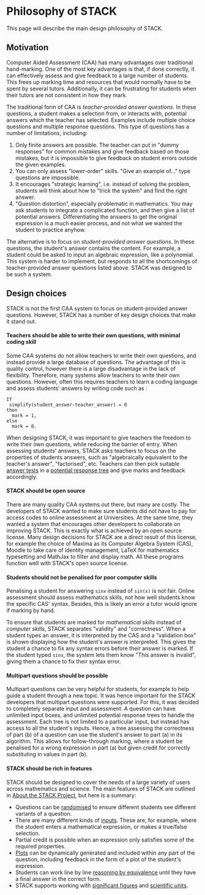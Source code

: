 # Philosophy of STACK

This page will describe the main design philosophy of STACK.

## Motivation

Computer Aided Assessment (CAA) has many advantages over traditional hand-marking. One of the most key advantages is that, if done correctly, it can effectively assess and give feedback to a large number of students. This frees up marking time and resources that would normally have to be spent by several tutors. Additionally, it can be frustrating for students when their tutors are not consistent in how they mark.

The traditional form of CAA is *teacher-provided answer questions*. In these questions, a student makes a selection from, or interacts with, potential answers which the teacher has selected. Examples include multiple choice questions and multiple response questions. This type of questions has a number of limitations, including:

1. Only finite answers are possible. The teacher can put in "dummy responses" for common mistakes and give feedback based on those mistakes, but it is impossible to give feedback on student errors outside the given examples.
2. You can only assess "lower-order" skills. "Give an example of..." type questions are impossible.
3. It encourages "strategic learning", i.e. instead of solving the problem, students will think about how to "trick the system" and find the right answer.
4. "Question distortion", especially problematic in mathematics. You may ask students to integrate a complicated function, and then give a list of potential answers. Differentiating the answers to get the original expression is a much easier process, and not what we wanted the student to practice anyhow.

The alternative is to focus on *student-provided answer questions*. In these questions, the student's answer contains the content. For example, a student could be asked to input an algebraic expression, like a polynomial. This system is harder to implement, but responds to all the shortcomings of teacher-provided answer questions listed above. STACK was designed to be such a system.

## Design choices

STACK is not the first CAA system to focus on student-provided answer questions. However, STACK has a number of key design choices that make it stand out.

#### Teachers should be able to write their own questions, with minimal coding skill

Some CAA systems do not allow teachers to write their own questions, and instead provide a large database of questions. The advantage of this is quality control, however there is a large disadvantage in the lack of flexibility. Therefore, many systems allow teachers to write their own questions. However, often this requires teachers to learn a coding language and assess students' answers by writing code such as :

```
If
 simplify(student_answer-teacher_answer) = 0
then
  mark = 1,
else
  mark = 0.
```

When designing STACK, it was important to give teachers the freedom to write their own questions, while reducing the barrier of entry. When assessing students' answers, STACK asks teachers to focus on the properties of students answers, such as "algebraically equivalent to the teacher's answer", "factorised", etc. Teachers can then pick suitable [answer tests](../Authoring/Answer_tests.md) in a [potential response tree](../Authoring/Potential_response_trees.md) and give marks and feedback accordingly.

#### STACK should be open source

There are many quality CAA systems out there, but many are costly. The developers of STACK wanted to make sure students did not have to pay for access codes to online assessment at Universities. At the same time, they wanted a system that encourages other developers to collaborate on improving STACK. This is exactly what is achieved by an open source license. Many design decisions for STACK are a direct result of this license, for example the choice of Maxima as its Computer Algebra System (CAS), Moodle to take care of identity management, LaTeX for mathematics typesetting and MathJax to filter and display math. All these programs function well with STACK's open source license.

#### Students should not be penalised for poor computer skills

Penalising a student for answering `sinx` instead of `sin(x)` is not fair. Online assessment should assess mathematics skills, not how well students know the specific CAS' syntax. Besides, this is likely an error a tutor would ignore if marking by hand.

To ensure that students are marked for *mathematical skills* instead of *computer skills*, STACK separates "validity" and "correctness". When a student types an answer, it is interpreted by the CAS and a "validation box" is shown displaying how the student's answer is interpreted. This gives the student a chance to fix any syntax errors before their answer is marked. If the student typed `sinx`, the system lets them know "This answer is invalid", giving them a chance to fix their syntax error.

#### Multipart questions should be possible

Multipart questions can be very helpful for students, for example to help guide a student through a new topic. It was hence important for the STACK developers that multipart questions were supported. For this, it was decided to completely separate input and assessment. A question can have unlimited input boxes, and unlimited potential response trees to handle the assessment. Each tree is not limited to a particular input, but instead has access to all the student's inputs. Hence, a tree assessing the correctness of part (b) of a question can use the student's answer to part (a) in its algorithm. This allows for follow-through marking, where a student be penalised for a wrong expression in part (a) but given credit for correctly substituting in values in part (b).

#### STACK should be rich in features

STACK should be designed to cover the needs of a large variety of users across mathematics and science. The main features of STACK are outlined in [About the STACK Project](index.md), but here is a summary:

* Questions can be [randomised](../CAS/Random.md) to ensure different students see different variants of a question.
* There are many different kinds of [inputs](../Authoring/Inputs.md). These are, for example, where the student enters a mathematical expression, or makes a true/false selection.
* Partial credit is possible when an expression only satisfies some of the required properties.
* [Plots](../CAS/Plots.md) can be dynamically generated and included within any part of the question, including feedback in the form of a plot of the student's expression.
* Students can work line by line [reasoning by equivalence](../CAS/Equivalence_reasoning.md) until they have a final answer in the correct form. 
* STACK supports working with [significant figures](../Authoring/Answer_tests_numerical.md) and [scientific units](../Authoring/Units.md).